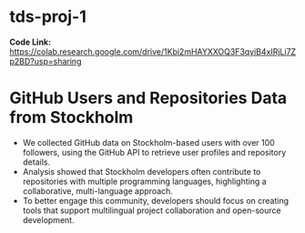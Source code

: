 # tds-proj-1
**Code Link:** https://colab.research.google.com/drive/1Kbi2mHAYXXOQ3F3qyiB4xIRjLi7Zp2BD?usp=sharing

# GitHub Users and Repositories Data from Stockholm

- We collected GitHub data on Stockholm-based users with over 100 followers, using the GitHub API to retrieve user profiles and repository details.
- Analysis showed that Stockholm developers often contribute to repositories with multiple programming languages, highlighting a collaborative, multi-language approach.
- To better engage this community, developers should focus on creating tools that support multilingual project collaboration and open-source development.
